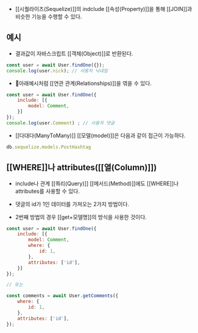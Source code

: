 - [[시퀄라이즈(Sequelize)]]의 indclude [[속성(Property)]]을 통해 [[JOIN]]과 비슷한 기능을 수행할 수 있다.


## 예시

- 결과값이 자바스크립트 [[객체(Object)]]로 반환된다.

```js
const user = await User.findOne({});
console.log(user.nick); // 사용자 닉네임
```

- 아래예시처럼 [[연관 관계(Relationships)]]을 엮을 수 있다.

```js
const user = await User.findOne({
	include: [{
		model: Comment,
	}]
});
console.log(user.Comment) ; // 사용자 댓글
```

- [[다대다(ManyToMany)]] [[모델(model)]]은 다음과 같이 접근이 가능하다.

```js
db.sequelize.models.PostHashtag
```


## [[WHERE]]나 attributes([[열(Column)]])

- include나 관계 [[쿼리(Query)]] [[메서드(Method)]]에도 [[WHERE]]나 attributes를 사용할 수 있다.

- 댓글의 id가 1인 데이터를 가져오는 2가지 방법이다.
- 2번째 방법의 경우 [[get+모델명]]의 방식을 사용한 것이다.

```js
const user = await User.findOne({
	include: [{
		model: Comment,
		where: {
			id: 1,
		},
		attributes: ['id'],
	}]
});

// 또는 

const comments = await User.getComments({
	where: {
		id: 1,
	},
	attributes: ['id'],
});
```
